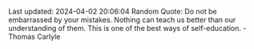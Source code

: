 Last updated: 2024-04-02 20:06:04
Random Quote: Do not be embarrassed by your mistakes. Nothing can teach us better than our understanding of them. This is one of the best ways of self-education. - Thomas Carlyle